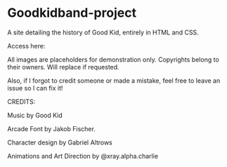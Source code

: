# Goodkidband-project
 A site detailing the history of Good Kid, entirely in HTML and CSS.

 Access here: <a href="https://jp8bit.github.io/Goodkidband-project/home.html"></a>

 All images are placeholders for demonstration only. Copyrights belong to their owners. Will replace if requested.

 Also, if I forgot to credit someone or made a mistake, feel free to leave an issue so I can fix it!

CREDITS:

Music by <a href="https://youtube.com/@goodkidband?si=xS-RYzcEgZwrX32p" target="_blank" style="text-decoration: none">Good Kid</a>

Arcade Font by Jakob Fischer.

Character design by Gabriel Altrows

Animations and Art Direction by <a href="https://www.youtube.com/@xray.alpha.charlie" target="_blank" style="text-decoration: none">@xray.alpha.charlie</a>